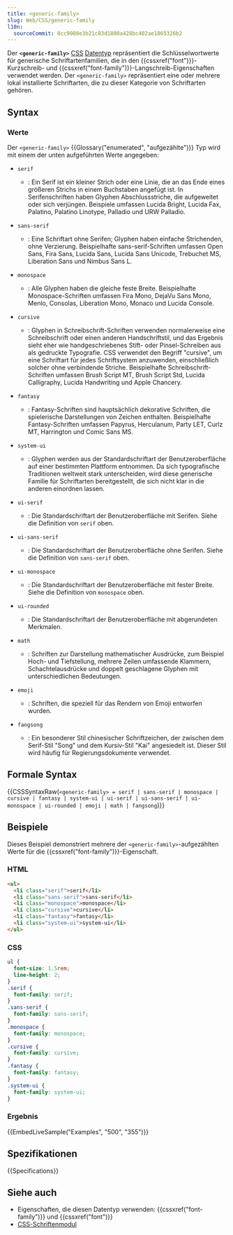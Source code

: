 ```yaml
---
title: <generic-family>
slug: Web/CSS/generic-family
l10n:
  sourceCommit: 0cc9980e3b21c83d1800a428bc402ae1865326b2
---
```


Der **`<generic-family>`** [CSS](/de/docs/Web/CSS) [Datentyp](/de/docs/Web/CSS/CSS_Values_and_Units/CSS_data_types) repräsentiert die Schlüsselwortwerte für generische Schriftartenfamilien, die in den {{cssxref("font")}}-Kurzschreib- und {{cssxref("font-family")}}-Langschreib-Eigenschaften verwendet werden. Der `<generic-family>` repräsentiert eine oder mehrere lokal installierte Schriftarten, die zu dieser Kategorie von Schriftarten gehören.

## Syntax

### Werte

Der `<generic-family>` {{Glossary("enumerated", "aufgezählte")}} Typ wird mit einem der unten aufgeführten Werte angegeben:

- `serif`
  - : Ein Serif ist ein kleiner Strich oder eine Linie, die an das Ende eines größeren Strichs in einem Buchstaben angefügt ist. In Serifenschriften haben Glyphen Abschlussstriche, die aufgeweitet oder sich verjüngen. Beispiele umfassen Lucida Bright, Lucida Fax, Palatino, Palatino Linotype, Palladio und URW Palladio.

- `sans-serif`
  - : Eine Schriftart ohne Serifen; Glyphen haben einfache Strichenden, ohne Verzierung. Beispielhafte sans-serif-Schriften umfassen Open Sans, Fira Sans, Lucida Sans, Lucida Sans Unicode, Trebuchet MS, Liberation Sans und Nimbus Sans L.

- `monospace`
  - : Alle Glyphen haben die gleiche feste Breite. Beispielhafte Monospace-Schriften umfassen Fira Mono, DejaVu Sans Mono, Menlo, Consolas, Liberation Mono, Monaco und Lucida Console.

- `cursive`
  - : Glyphen in Schreibschrift-Schriften verwenden normalerweise eine Schreibschrift oder einen anderen Handschriftstil, und das Ergebnis sieht eher wie handgeschriebenes Stift- oder Pinsel-Schreiben aus als gedruckte Typografie. CSS verwendet den Begriff "cursive", um eine Schriftart für jedes Schriftsystem anzuwenden, einschließlich solcher ohne verbindende Striche. Beispielhafte Schreibschrift-Schriften umfassen Brush Script MT, Brush Script Std, Lucida Calligraphy, Lucida Handwriting und Apple Chancery.

- `fantasy`
  - : Fantasy-Schriften sind hauptsächlich dekorative Schriften, die spielerische Darstellungen von Zeichen enthalten. Beispielhafte Fantasy-Schriften umfassen Papyrus, Herculanum, Party LET, Curlz MT, Harrington und Comic Sans MS.

- `system-ui`
  - : Glyphen werden aus der Standardschriftart der Benutzeroberfläche auf einer bestimmten Plattform entnommen. Da sich typografische Traditionen weltweit stark unterscheiden, wird diese generische Familie für Schriftarten bereitgestellt, die sich nicht klar in die anderen einordnen lassen.

- `ui-serif`
  - : Die Standardschriftart der Benutzeroberfläche mit Serifen. Siehe die Definition von `serif` oben.

- `ui-sans-serif`
  - : Die Standardschriftart der Benutzeroberfläche ohne Serifen. Siehe die Definition von `sans-serif` oben.

- `ui-monospace`
  - : Die Standardschriftart der Benutzeroberfläche mit fester Breite. Siehe die Definition von `monospace` oben.

- `ui-rounded`
  - : Die Standardschriftart der Benutzeroberfläche mit abgerundeten Merkmalen.

- `math`
  - : Schriften zur Darstellung mathematischer Ausdrücke, zum Beispiel Hoch- und Tiefstellung, mehrere Zeilen umfassende Klammern, Schachtelausdrücke und doppelt geschlagene Glyphen mit unterschiedlichen Bedeutungen.

- `emoji`
  - : Schriften, die speziell für das Rendern von Emoji entworfen wurden.

- `fangsong`
  - : Ein besonderer Stil chinesischer Schriftzeichen, der zwischen dem Serif-Stil "Song" und dem Kursiv-Stil "Kai" angesiedelt ist. Dieser Stil wird häufig für Regierungsdokumente verwendet.

## Formale Syntax

{{CSSSyntaxRaw(`<generic-family> = serif | sans-serif | monospace | cursive | fantasy | system-ui | ui-serif | ui-sans-serif | ui-monospace | ui-rounded | emoji | math | fangsong`)}}

## Beispiele

Dieses Beispiel demonstriert mehrere der `<generic-family>`-aufgezählten Werte für die {{cssxref("font-family")}}-Eigenschaft.

### HTML

```html
<ul>
  <li class="serif">serif</li>
  <li class="sans-serif">sans-serif</li>
  <li class="monospace">monospace</li>
  <li class="cursive">cursive</li>
  <li class="fantasy">fantasy</li>
  <li class="system-ui">system-ui</li>
</ul>
```

### CSS

```css
ul {
  font-size: 1.5rem;
  line-height: 2;
}
.serif {
  font-family: serif;
}
.sans-serif {
  font-family: sans-serif;
}
.monospace {
  font-family: monospace;
}
.cursive {
  font-family: cursive;
}
.fantasy {
  font-family: fantasy;
}
.system-ui {
  font-family: system-ui;
}
```

### Ergebnis

{{EmbedLiveSample("Examples", "500", "355")}}

## Spezifikationen

{{Specifications}}

## Siehe auch

- Eigenschaften, die diesen Datentyp verwenden: {{cssxref("font-family")}} und {{cssxref("font")}}
- [CSS-Schriftenmodul](/de/docs/Web/CSS/CSS_fonts)
